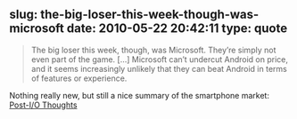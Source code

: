 slug: the-big-loser-this-week-though-was-microsoft
date: 2010-05-22 20:42:11
type: quote
---

> The big loser this week, though, was Microsoft. They’re simply not even part of the game. […] Microsoft can’t undercut Android on price, and it seems increasingly unlikely that they can beat Android in terms of features or experience.

Nothing really new, but still a nice summary of the smartphone market: [Post-I/O Thoughts](http://daringfireball.net/2010/05/post_io_thoughts)
